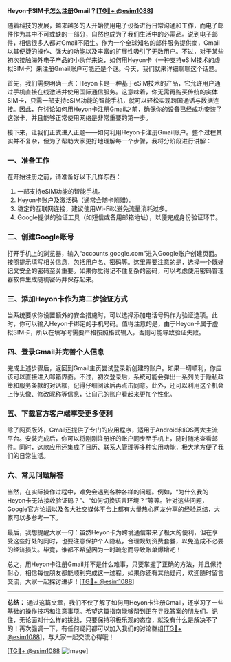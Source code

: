 **Heyon卡SIM卡怎么注册Gmail？[[TG💪+ @esim1088](https://t.me/s/esim1088)]**

随着科技的发展，越来越多的人开始使用电子设备进行日常沟通和工作，而电子邮件作为其中不可或缺的一部分，自然也成为了我们生活中的必需品。说到电子邮件，相信很多人都对Gmail不陌生。作为一个全球知名的邮件服务提供商，Gmail以其便捷的操作、强大的功能以及丰富的扩展性吸引了无数用户。不过，对于某些初次接触海外电子产品的小伙伴来说，如何用Heyon卡（一种支持eSIM技术的虚拟SIM卡）来注册Gmail账户可能还是个谜。今天，我们就来详细聊聊这个话题。

首先，我们需要明确一点：Heyon卡是一种基于eSIM技术的产品，它允许用户通过手机直接在线激活并使用国际通信服务。这意味着，你无需再购买传统的实体SIM卡，只需一部支持eSIM功能的智能手机，就可以轻松实现跨国通话与数据连接。因此，在讨论如何用Heyon卡注册Gmail之前，确保你的设备已经成功安装了这张卡，并且能够正常使用网络是非常重要的第一步。

接下来，让我们正式进入正题——如何利用Heyon卡注册Gmail账户。整个过程其实并不复杂，但为了帮助大家更好地理解每一个步骤，我将分阶段进行讲解：

### **一、准备工作**
在开始注册之前，请准备好以下几样东西：
1. 一部支持eSIM功能的智能手机。
2. Heyon卡账户及激活码（通常会随卡附赠）。
3. 稳定的互联网连接，建议使用Wi-Fi以避免流量消耗过多。
4. Google提供的验证工具（如短信或备用邮箱地址），以便完成身份验证环节。

### **二、创建Google账号**
打开手机上的浏览器，输入“accounts.google.com”进入Google账户创建页面。按照提示填写相关信息，包括用户名、密码等。这里需要注意的是，选择一个既好记又安全的密码至关重要。如果你觉得记不住复杂的密码，可以考虑使用密码管理器软件生成随机密码并保存起来。

### **三、添加Heyon卡作为第二步验证方式**
当系统要求你设置额外的安全措施时，可以选择添加电话号码作为验证选项。此时，你可以输入Heyon卡绑定的手机号码。值得注意的是，由于Heyon卡属于虚拟SIM卡，所以在填写时需要严格按照格式输入，否则可能导致验证失败。

### **四、登录Gmail并完善个人信息**
完成上述步骤后，返回到Gmail主页尝试登录新创建的账户。如果一切顺利，你应该可以直接进入邮箱界面。不过，初次登录后，系统可能会弹出一系列关于隐私政策和服务条款的对话框，记得仔细阅读后再点击同意。此外，还可以利用这个机会上传头像、修改昵称等信息，让自己的账户看起来更加个性化。

### **五、下载官方客户端享受更多便利**
除了网页版外，Gmail还提供了专门的应用程序，适用于Android和iOS两大主流平台。安装完成后，你可以将刚刚注册好的账户同步至手机上，随时随地查看邮件。同时，这款应用还集成了日历、联系人管理等多种实用功能，极大地方便了我们的日常生活。

### **六、常见问题解答**
当然，在实际操作过程中，难免会遇到各种各样的问题。例如，“为什么我的Heyon卡无法接收验证码？”、“如何切换语言环境？”等等。针对这些问题，Google官方论坛以及各大社交媒体平台上都有大量热心网友分享的经验总结，大家可以多参考一下。

最后，我想提醒大家一句：虽然Heyon卡为跨境通信带来了极大的便利，但在享受这些好处的同时，也要注意保护个人隐私，合理规划资费套餐，以免造成不必要的经济损失。毕竟，谁都不希望因为一时疏忽而导致账单爆增吧！

总之，用Heyon卡注册Gmail并不是什么难事，只要掌握了正确的方法，并且保持耐心，相信每位朋友都能顺利完成这一过程。如果你还有其他疑问，欢迎随时留言交流，大家一起探讨进步！[[TG💪+ @esim1088](https://t.me/s/esim1088)]

---

**总结：**
通过这篇文章，我们不仅了解了如何用Heyon卡注册Gmail，还学习了一些基础的操作技巧和注意事项。希望这篇指南能够帮到正在寻找答案的朋友们。记住，无论面对什么样的挑战，只要保持积极乐观的态度，就没有什么是解决不了的！再次强调一下，有任何疑问都可以加入我们的讨论群组[[TG💪+ @esim1088](https://t.me/s/esim1088)]，与大家一起交流心得哦！

[[TG💪+ @esim1088](https://t.me/s/esim1088) ![Image](https://i.postimg.cc/4NQfJmqS/Snipaste-2025-05-13-00-14-12.png)]